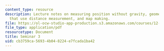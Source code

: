 ```yaml
---
content_type: resource
description: Lecture notes on measuring position without gravity, geometric systems
  that use distance measurement, and map making.
file: https://ol-ocw-studio-app-production.s3.amazonaws.com/courses/12-s56-gps-where-are-you-fall-2008/cb3759ca56934b048224e7fcada1ba42_12s56_sem03.pdf
file_type: application/pdf
resourcetype: Document
title: Seminar 3
uid: cb3759ca-5693-4b04-8224-e7fcada1ba42
---
```

